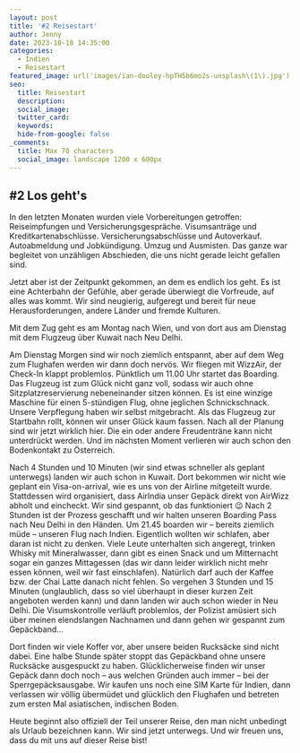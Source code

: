 ```yaml
---
layout: post
title: '#2 Reisestart'
author: Jenny
date: 2023-10-18 14:35:00
categories:
  - Indien
  - Reisestart
featured_image: url('images/ian-dooley-hpTH5b6mo2s-unsplash\(1\).jpg')
seo:
  title: Reisestart
  description:
  social_image:
  twitter_card:
  keywords:
  hide-from-google: false
_comments:
  title: Max 70 characters
  social_image: landscape 1200 x 600px
---
```


## #2 Los geht's

In den letzten Monaten wurden viele Vorbereitungen getroffen: Reiseimpfungen und Versicherungsgespräche. Visumsanträge und Kreditkartenabschlüsse. Versicherungsabschlüsse und Autoverkauf. Autoabmeldung und Jobkündigung. Umzug und Ausmisten. Das ganze war begleitet von unzähligen Abschieden, die uns nicht gerade leicht gefallen sind. 

Jetzt aber ist der Zeitpunkt gekommen, an dem es endlich los geht. Es ist eine Achterbahn der Gefühle, aber gerade überwiegt die Vorfreude, auf alles was kommt. Wir sind neugierig, aufgeregt und bereit für neue Herausforderungen, andere Länder und fremde Kulturen.

Mit dem Zug geht es am Montag nach Wien, und von dort aus am Dienstag mit dem Flugzeug über Kuwait nach Neu Delhi.

<!-- 1 img -->

Am Dienstag Morgen sind wir noch ziemlich entspannt, aber auf dem Weg zum Flughafen werden wir dann doch nervös. Wir fliegen mit WizzAir, der Check-In klappt problemlos. Pünktlich um 11.00 Uhr startet das Boarding. Das Flugzeug ist zum Glück nicht ganz voll, sodass wir auch ohne Sitzplatzreservierung nebeneinander sitzen können. Es ist eine winzige Maschine für einen 5-stündigen Flug, ohne jeglichen Schnickschnack. Unsere Verpflegung haben wir selbst mitgebracht. Als das Flugzeug zur Startbahn rollt, können wir unser Glück kaum fassen. Nach all der Planung sind wir jetzt wirklich hier. Die ein oder andere Freudenträne kann nicht unterdrückt werden. Und im nächsten Moment verlieren wir auch schon den Bodenkontakt zu Österreich.

<!-- 1img -->

Nach 4 Stunden und 10 Minuten (wir sind etwas schneller als geplant unterwegs) landen wir auch schon in Kuwait. Dort bekommen wir nicht wie geplant ein Visa-on-arrival, wie es uns von der Airline mitgeteilt wurde. Stattdessen wird organisiert, dass AirIndia unser Gepäck direkt von AirWizz abholt und eincheckt. Wir sind gespannt, ob das funktioniert 😉 Nach 2 Stunden ist der Prozess geschafft und wir halten unseren Boarding Pass nach Neu Delhi in den Händen. Um 21.45 boarden wir – bereits ziemlich müde – unseren Flug nach Indien. Eigentlich wollten wir schlafen, aber daran ist nicht zu denken. Viele Leute unterhalten sich angeregt, trinken Whisky mit Mineralwasser, dann gibt es einen Snack und um Mitternacht sogar ein ganzes Mittagessen (das wir dann leider wirklich nicht mehr essen können, weil wir fast einschlafen). Natürlich darf auch der Kaffee bzw. der Chai Latte danach nicht fehlen. So vergehen 3 Stunden und 15 Minuten (unglaublich, dass so viel überhaupt in dieser kurzen Zeit angeboten werden kann) und dann landen wir auch schon wieder in Neu Delhi. Die Visumskontrolle verläuft problemlos, der Polizist amüsiert sich über meinen elendslangen Nachnamen und dann gehen wir gespannt zum Gepäckband…

Dort finden wir viele Koffer vor, aber unsere beiden Rucksäcke sind nicht dabei. Eine halbe Stunde später stoppt das Gepäckband ohne unsere Rucksäcke ausgespuckt zu haben. Glücklicherweise finden wir unser Gepäck dann doch noch – aus welchen Gründen auch immer – bei der Sperrgepäcksausgabe. Wir kaufen uns noch eine SIM Karte für Indien, dann verlassen wir völlig übermüdet und glücklich den Flughafen und betreten zum ersten Mal asiatischen, indischen Boden. 

Heute beginnt also offiziell der Teil unserer Reise, den man nicht unbedingt als Urlaub bezeichnen kann. Wir sind jetzt unterwegs. Und wir freuen uns, dass du mit uns auf dieser Reise bist!

<!-- img -->